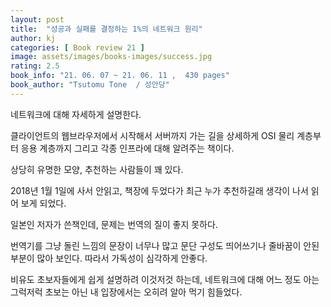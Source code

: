 ```yaml
---
layout: post
title:  "성공과 실패를 결정하는 1%의 네트워크 원리"
author: kj
categories: [ Book review 21 ]
image: assets/images/books-images/success.jpg
rating: 2.5
book_info: "21. 06. 07 ~ 21. 06. 11 ,  430 pages"
book_author: "Tsutomu Tone  / 성안당"
---
```

네트워크에 대해 자세하게 설명한다.

클라이언트의 웹브라우저에서 시작해서 서버까지 가는 길을 상세하게 OSI 물리 계층부터 응용 계층까지 그리고 각종 인프라에 대해 알려주는 책이다.

상당히 유명한 모양, 추천하는 사람들이 꽤 있다.

2018년 1월 1일에 사서 안읽고, 책장에 두었다가 최근 누가 추천하길래 생각이 나서 읽어 보게 되었다.

일본인 저자가 쓴책인데, 문제는 번역의 질이 좋지 못하다. 

번역기를 그냥 돌린 느낌의 문장이 너무나 많고 문단 구성도 띄어쓰기나 줄바꿈이 안된 부분이 많아 보인다. 따라서 가독성이 심각하게 안좋다. 

비유도 초보자들에게 쉽게 설명하려 이것저것 하는데, 네트워크에 대해 어느 정도 아는 그럭저럭 초보는 아닌 내 입장에서는 오히려 알아 먹기 힘들었다.
